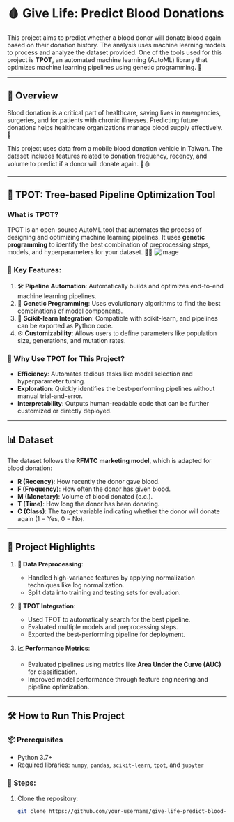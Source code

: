 # 🩸 Give Life: Predict Blood Donations

This project aims to predict whether a blood donor will donate blood again based on their donation history. The analysis uses machine learning models to process and analyze the dataset provided. One of the tools used for this project is **TPOT**, an automated machine learning (AutoML) library that optimizes machine learning pipelines using genetic programming. 🌟

---

## 📝 Overview

Blood donation is a critical part of healthcare, saving lives in emergencies, surgeries, and for patients with chronic illnesses. Predicting future donations helps healthcare organizations manage blood supply effectively. 🏥

This project uses data from a mobile blood donation vehicle in Taiwan. The dataset includes features related to donation frequency, recency, and volume to predict if a donor will donate again. 🚐🩸

---

## 🤖 TPOT: Tree-based Pipeline Optimization Tool

### What is TPOT?

TPOT is an open-source AutoML tool that automates the process of designing and optimizing machine learning pipelines. It uses **genetic programming** to identify the best combination of preprocessing steps, models, and hyperparameters for your dataset. 🧬✨
![image](https://github.com/user-attachments/assets/f61dc7b6-2e7b-4754-8d23-26c0ade64e8c)


### 🔑 Key Features:
1. 🛠️ **Pipeline Automation**: Automatically builds and optimizes end-to-end machine learning pipelines.
2. 🧪 **Genetic Programming**: Uses evolutionary algorithms to find the best combinations of model components.
3. 🤝 **Scikit-learn Integration**: Compatible with scikit-learn, and pipelines can be exported as Python code.
4. ⚙️ **Customizability**: Allows users to define parameters like population size, generations, and mutation rates.

### 🌟 Why Use TPOT for This Project?

- **Efficiency**: Automates tedious tasks like model selection and hyperparameter tuning.
- **Exploration**: Quickly identifies the best-performing pipelines without manual trial-and-error.
- **Interpretability**: Outputs human-readable code that can be further customized or directly deployed.

---

## 📊 Dataset

The dataset follows the **RFMTC marketing model**, which is adapted for blood donation:

- **R (Recency)**: How recently the donor gave blood.
- **F (Frequency)**: How often the donor has given blood.
- **M (Monetary)**: Volume of blood donated (c.c.).
- **T (Time)**: How long the donor has been donating.
- **C (Class)**: The target variable indicating whether the donor will donate again (1 = Yes, 0 = No).

---

## 🚀 Project Highlights

1. **🔧 Data Preprocessing**:
   - Handled high-variance features by applying normalization techniques like log normalization.
   - Split data into training and testing sets for evaluation.

2. **🤖 TPOT Integration**:
   - Used TPOT to automatically search for the best pipeline.
   - Evaluated multiple models and preprocessing steps.
   - Exported the best-performing pipeline for deployment.

3. **📈 Performance Metrics**:
   - Evaluated pipelines using metrics like **Area Under the Curve (AUC)** for classification.
   - Improved model performance through feature engineering and pipeline optimization.

---

## 🛠️ How to Run This Project

### 📦 Prerequisites
- Python 3.7+
- Required libraries: `numpy`, `pandas`, `scikit-learn`, `tpot`, and `jupyter`

### 🏃 Steps:
1. Clone the repository:
   ```bash
   git clone https://github.com/your-username/give-life-predict-blood-donations.git
